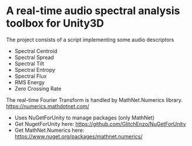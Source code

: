# A real-time audio spectral analysis toolbox for Unity3D

The project consists of a script implementing some audio descriptors
- Spectral Centroid
- Spectral Spread
- Spectral Tilt
- Spectral Entropy
- Spectral Flux
- RMS Energy
- Zero Crossing Rate

The real-time Fourier Transform is handled by MathNet.Numerics library. 
https://numerics.mathdotnet.com/
- Uses NuGetForUnity to manage packages (only MathNet)
- Get NugetForUnity here: https://github.com/GlitchEnzo/NuGetForUnity 
- Get MathNet.Numerics here: https://www.nuget.org/packages/mathnet.numerics/

